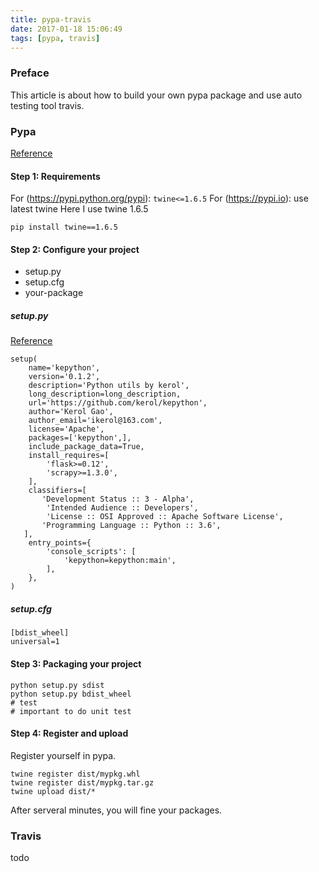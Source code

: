 ```yaml
---
title: pypa-travis
date: 2017-01-18 15:06:49
tags: [pypa, travis]
---
```

### Preface
This article is about how to build your own pypa package and use auto testing tool travis.

### Pypa
[Reference](https://packaging.python.org/distributing/)
#### Step 1: Requirements
For (https://pypi.python.org/pypi): `twine<=1.6.5`
For (https://pypi.io): use latest twine
Here I use twine 1.6.5
```
pip install twine==1.6.5
```
#### Step 2: Configure your project
<!-- more -->
- setup.py
- setup.cfg
- your-package
##### setup.py
[Reference](https://github.com/kerol/kepython/blob/master/setup.py)
```
setup(
    name='kepython',
    version='0.1.2',
    description='Python utils by kerol',
    long_description=long_description,
    url='https://github.com/kerol/kepython',
    author='Kerol Gao',
    author_email='ikerol@163.com',
    license='Apache',
    packages=['kepython',],
    include_package_data=True,
    install_requires=[
        'flask>=0.12',
        'scrapy>=1.3.0',
    ],
    classifiers=[
       'Development Status :: 3 - Alpha',
        'Intended Audience :: Developers',
        'License :: OSI Approved :: Apache Software License',
       'Programming Language :: Python :: 3.6',
   ],
    entry_points={
        'console_scripts': [
            'kepython=kepython:main',
        ],
    },
)
```
##### setup.cfg
```
[bdist_wheel]
universal=1
```
#### Step 3: Packaging your project
```
python setup.py sdist
python setup.py bdist_wheel
# test
# important to do unit test
```
#### Step 4: Register and upload
Register yourself in pypa.
```
twine register dist/mypkg.whl
twine register dist/mypkg.tar.gz
twine upload dist/*
```
After serveral minutes, you will fine your packages.

### Travis
todo
